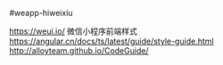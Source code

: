 #weapp-hiweixiu

https://weui.io/ 微信小程序前端样式
https://angular.cn/docs/ts/latest/guide/style-guide.html
http://alloyteam.github.io/CodeGuide/